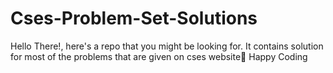 # Cses-Problem-Set-Solutions
Hello There!, here's a repo that you might be looking for. It contains solution for most of the problems that are given on cses website🙂 
Happy Coding
